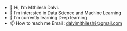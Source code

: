 - 👋 Hi, I’m Mithilesh Dalvi.
- 👀 I’m interested in Data Science and Machine Learning
- 🌱 I’m currently learning Deep learning
- 📫 How to reach me Email : dalvimithilesh8@gmail.com

<!---
Mithileshdalvi/Mithileshdalvi is a ✨ special ✨ repository because its `README.md` (this file) appears on your GitHub profile.
You can click the Preview link to take a look at your changes.
--->
